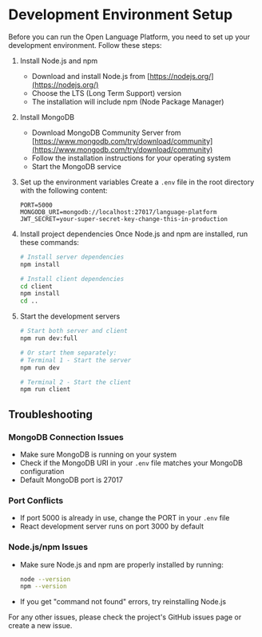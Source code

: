# Development Environment Setup

Before you can run the Open Language Platform, you need to set up your development environment. Follow these steps:

1. Install Node.js and npm
   - Download and install Node.js from [https://nodejs.org/](https://nodejs.org/)
   - Choose the LTS (Long Term Support) version
   - The installation will include npm (Node Package Manager)

2. Install MongoDB
   - Download MongoDB Community Server from [https://www.mongodb.com/try/download/community](https://www.mongodb.com/try/download/community)
   - Follow the installation instructions for your operating system
   - Start the MongoDB service

3. Set up the environment variables
   Create a `.env` file in the root directory with the following content:
   ```
   PORT=5000
   MONGODB_URI=mongodb://localhost:27017/language-platform
   JWT_SECRET=your-super-secret-key-change-this-in-production
   ```

4. Install project dependencies
   Once Node.js and npm are installed, run these commands:
   ```bash
   # Install server dependencies
   npm install

   # Install client dependencies
   cd client
   npm install
   cd ..
   ```

5. Start the development servers
   ```bash
   # Start both server and client
   npm run dev:full

   # Or start them separately:
   # Terminal 1 - Start the server
   npm run dev

   # Terminal 2 - Start the client
   npm run client
   ```

## Troubleshooting

### MongoDB Connection Issues
- Make sure MongoDB is running on your system
- Check if the MongoDB URI in your `.env` file matches your MongoDB configuration
- Default MongoDB port is 27017

### Port Conflicts
- If port 5000 is already in use, change the PORT in your `.env` file
- React development server runs on port 3000 by default

### Node.js/npm Issues
- Make sure Node.js and npm are properly installed by running:
  ```bash
  node --version
  npm --version
  ```
- If you get "command not found" errors, try reinstalling Node.js

For any other issues, please check the project's GitHub issues page or create a new issue. 